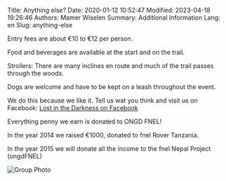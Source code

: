 Title: Anything else?
Date: 2020-01-12 10:52:47
Modified: 2023-04-18 19:26:46
Authors: Mamer Wiselen
Summary: Additional Information
Lang: en
Slug: anything-else


Entry fees are about €10 to €12 per person.

Food and beverages are available at the start and on the trail.

Strollers: There are many inclines en route and much of the trail passes
through the woods.

Dogs are welcome and have to be kept on a leash throughout the event.

We do this because we like it. Tell us wat you think and visit us on Facebook:
[Lost in the Darkness on
Facebook](https://www.facebook.com/pages/Lost-in-the-Darkness/320383008025958)

Everything penny we earn is donated to ONGD FNEL!

In the year 2014 we raised €1000, donated to fnel Rover Tanzania.

In the year 2015 we will donate all the income to the fnel Nepal Project
(ongdFNEL)

![Group Photo](/static/images/gruppefoto.jpg)

